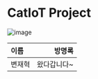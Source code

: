 # CatIoT Project
![image](https://github.com/ParkSeungHeun/CatIoT/assets/118339189/849ad9be-3b8f-4b2d-bdcb-3d3d356c449c)

|이름|방명록|
|:---|---:|
|변재혁|왔다갑니다~|
